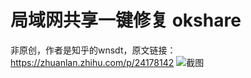 # 局域网共享一键修复 okshare
非原创，作者是知乎的wnsdt，原文链接：https://zhuanlan.zhihu.com/p/24178142
![截图](https://pic3.zhimg.com/80/v2-e570b66a085c68d95e60feb683d35ee2_1440w.jpg)
